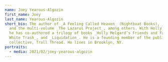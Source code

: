 ```yaml
---
name: Joey Yearous-Algozin
first_name: Joey
last_name: Yearous-Algozin
short_bio: The author of _A Feeling Called Heaven_ (Nightboat Books), _Utopia_,
  and the multi-volume _The Lazarus Project_, among others. With Holly Melgard,
  he has co-authored a trilogy of books _Holly Melgard’s Friends and Family,
  White Trash_, and _Liquidation_. He is a founding member of the publishing
  collective, Troll Thread. He lives in Brooklyn, NY.
portraits:
  - media: 2021/02/joey-yearous-algozin
---
```


